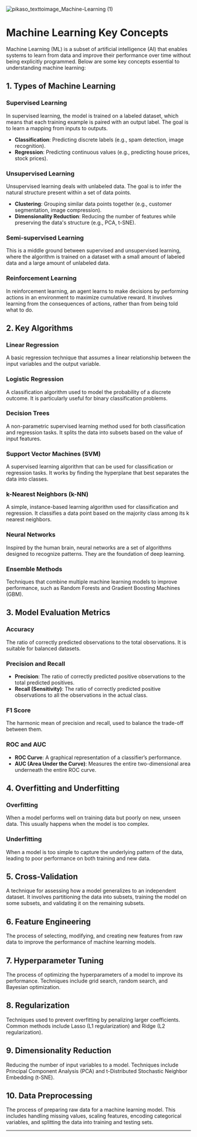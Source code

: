 ![pikaso_texttoimage_Machine-Learning (1)](https://github.com/RanaweeraHK/Machine-Leanrning/assets/129282753/ebeb6799-44c5-4223-87e7-24f9b2a9ed03)

# Machine Learning Key Concepts

Machine Learning (ML) is a subset of artificial intelligence (AI) that enables systems to learn from data and improve their performance over time without being explicitly programmed. Below are some key concepts essential to understanding machine learning:

## 1. Types of Machine Learning

### Supervised Learning
In supervised learning, the model is trained on a labeled dataset, which means that each training example is paired with an output label. The goal is to learn a mapping from inputs to outputs.

- **Classification**: Predicting discrete labels (e.g., spam detection, image recognition).
- **Regression**: Predicting continuous values (e.g., predicting house prices, stock prices).

### Unsupervised Learning
Unsupervised learning deals with unlabeled data. The goal is to infer the natural structure present within a set of data points.

- **Clustering**: Grouping similar data points together (e.g., customer segmentation, image compression).
- **Dimensionality Reduction**: Reducing the number of features while preserving the data's structure (e.g., PCA, t-SNE).

### Semi-supervised Learning
This is a middle ground between supervised and unsupervised learning, where the algorithm is trained on a dataset with a small amount of labeled data and a large amount of unlabeled data.

### Reinforcement Learning
In reinforcement learning, an agent learns to make decisions by performing actions in an environment to maximize cumulative reward. It involves learning from the consequences of actions, rather than from being told what to do.

## 2. Key Algorithms

### Linear Regression
A basic regression technique that assumes a linear relationship between the input variables and the output variable.

### Logistic Regression
A classification algorithm used to model the probability of a discrete outcome. It is particularly useful for binary classification problems.

### Decision Trees
A non-parametric supervised learning method used for both classification and regression tasks. It splits the data into subsets based on the value of input features.

### Support Vector Machines (SVM)
A supervised learning algorithm that can be used for classification or regression tasks. It works by finding the hyperplane that best separates the data into classes.

### k-Nearest Neighbors (k-NN)
A simple, instance-based learning algorithm used for classification and regression. It classifies a data point based on the majority class among its k nearest neighbors.

### Neural Networks
Inspired by the human brain, neural networks are a set of algorithms designed to recognize patterns. They are the foundation of deep learning.

### Ensemble Methods
Techniques that combine multiple machine learning models to improve performance, such as Random Forests and Gradient Boosting Machines (GBM).

## 3. Model Evaluation Metrics

### Accuracy
The ratio of correctly predicted observations to the total observations. It is suitable for balanced datasets.

### Precision and Recall
- **Precision**: The ratio of correctly predicted positive observations to the total predicted positives.
- **Recall (Sensitivity)**: The ratio of correctly predicted positive observations to all the observations in the actual class.

### F1 Score
The harmonic mean of precision and recall, used to balance the trade-off between them.

### ROC and AUC
- **ROC Curve**: A graphical representation of a classifier’s performance.
- **AUC (Area Under the Curve)**: Measures the entire two-dimensional area underneath the entire ROC curve.

## 4. Overfitting and Underfitting

### Overfitting
When a model performs well on training data but poorly on new, unseen data. This usually happens when the model is too complex.

### Underfitting
When a model is too simple to capture the underlying pattern of the data, leading to poor performance on both training and new data.

## 5. Cross-Validation

A technique for assessing how a model generalizes to an independent dataset. It involves partitioning the data into subsets, training the model on some subsets, and validating it on the remaining subsets.

## 6. Feature Engineering

The process of selecting, modifying, and creating new features from raw data to improve the performance of machine learning models.

## 7. Hyperparameter Tuning

The process of optimizing the hyperparameters of a model to improve its performance. Techniques include grid search, random search, and Bayesian optimization.

## 8. Regularization

Techniques used to prevent overfitting by penalizing larger coefficients. Common methods include Lasso (L1 regularization) and Ridge (L2 regularization).

## 9. Dimensionality Reduction

Reducing the number of input variables to a model. Techniques include Principal Component Analysis (PCA) and t-Distributed Stochastic Neighbor Embedding (t-SNE).

## 10. Data Preprocessing

The process of preparing raw data for a machine learning model. This includes handling missing values, scaling features, encoding categorical variables, and splitting the data into training and testing sets.

---

